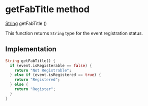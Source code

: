 


# getFabTitle method








[String](https://api.flutter.dev/flutter/dart-core/String-class.html) getFabTitle
()





<p>This function returns <code>String</code> type for the event registration status.</p>



## Implementation

```dart
String getFabTitle() {
  if (event.isRegisterable == false) {
    return "Not Registrable";
  } else if (event.isRegistered == true) {
    return "Registered";
  } else {
    return "Register";
  }
}
```







